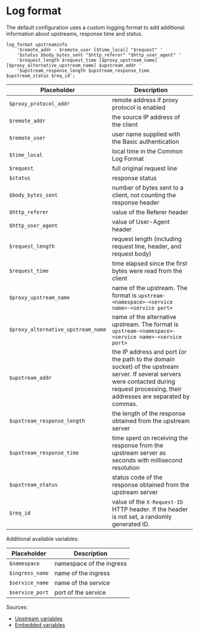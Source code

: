 # Log format

The default configuration uses a custom logging format to add additional information about upstreams, response time and status.

```
log_format upstreaminfo
    '$remote_addr - $remote_user [$time_local] "$request" '
    '$status $body_bytes_sent "$http_referer" "$http_user_agent" '
    '$request_length $request_time [$proxy_upstream_name] [$proxy_alternative_upstream_name] $upstream_addr '
    '$upstream_response_length $upstream_response_time $upstream_status $req_id';
```

| Placeholder | Description |
|-------------|-------------|
| `$proxy_protocol_addr` | remote address if proxy protocol is enabled |
| `$remote_addr` | the source IP address of the client |
| `$remote_user` | user name supplied with the Basic authentication |
| `$time_local` | local time in the Common Log Format |
| `$request` | full original request line |
| `$status` | response status |
| `$body_bytes_sent` | number of bytes sent to a client, not counting the response header |
| `$http_referer` | value of the Referer header |
| `$http_user_agent` | value of User-Agent header |
| `$request_length` | request length (including request line, header, and request body) |
| `$request_time` | time elapsed since the first bytes were read from the client |
| `$proxy_upstream_name` | name of the upstream. The format is `upstream-<namespace>-<service name>-<service port>` |
| `$proxy_alternative_upstream_name` | name of the alternative upstream. The format is `upstream-<namespace>-<service name>-<service port>` |
| `$upstream_addr` | the IP address and port (or the path to the domain socket) of the upstream server. If several servers were contacted during request processing, their addresses are separated by commas. |
| `$upstream_response_length` | the length of the response obtained from the upstream server |
| `$upstream_response_time` | time spent on receiving the response from the upstream server as seconds with millisecond resolution |
| `$upstream_status` | status code of the response obtained from the upstream server |
| `$req_id` | value of the `X-Request-ID` HTTP header. If the header is not set, a randomly generated ID. |

Additional available variables:

| Placeholder | Description |
|-------------|-------------|
| `$namespace` |  namespace of the ingress |
| `$ingress_name` | name of the ingress |
| `$service_name` | name of the service |
| `$service_port` | port of the service |


Sources:

- [Upstream variables](https://nginx.org/en/docs/http/ngx_http_upstream_module.html#variables)
- [Embedded variables](https://nginx.org/en/docs/http/ngx_http_core_module.html#variables)

